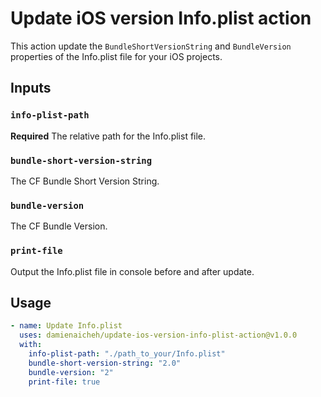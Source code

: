 # Update iOS version Info.plist action

This action update the `BundleShortVersionString` and `BundleVersion` properties of the Info.plist file for your iOS projects.

## Inputs

### `info-plist-path`

**Required** The relative path for the Info.plist file.

### `bundle-short-version-string`

The CF Bundle Short Version String.

### `bundle-version`

The CF Bundle Version.

### `print-file`

Output the Info.plist file in console before and after update.

## Usage

```yaml
- name: Update Info.plist
  uses: damienaicheh/update-ios-version-info-plist-action@v1.0.0
  with:
    info-plist-path: "./path_to_your/Info.plist"
    bundle-short-version-string: "2.0"
    bundle-version: "2"
    print-file: true
```
